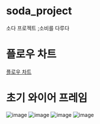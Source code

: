 # soda_project
소다 프로젝트 ;소비를 다루다 

# 플로우 차트
[플로우 차트](https://viewer.diagrams.net/?border=0&tags=%7B%7D&highlight=0000ff&edit=_blank&layers=1&nav=1&title=%E1%84%89%E1%85%A9%E1%84%83%E1%85%A1_%E1%84%91%E1%85%B3%E1%86%AF%E1%84%85%E1%85%A9%E1%84%8B%E1%85%AE%E1%84%8E%E1%85%A1%E1%84%90%E1%85%B3.html&open=R7V1Nc6M4Gv41VO0ekkIIhDgabPd013ZtV%2BWwM3PZcmLa9g4xXkK6k%2F31KwmJDyHHchqMcEgOwUI4oEfP%2By1hwejx5VO2Omy%2Fpus4sRx7%2FWLBueWQHw%2BSP7TltWhB2C0aNtluXTSBquFu97%2BYN9q89Xm3jp8aHfM0TfLdodn4kO738UPeaFtlWfqz2e17mjT%2F62G1iVsNdw%2BrpN36r9063xat2PGr9t%2Fi3WYr%2FjNAQXHmcSU68yd52q7W6c9aE1xYMMrSNC%2BOHl%2BiOKGDJ8aluG555Gx5Y1m8z3Uu%2BPPe%2BZJ%2F33yO%2Fnn3%2BfcvD3df%2Fj1PbgB%2Fjh%2Br5Jk%2FMb%2Fb%2FFUMQZY%2B79cx%2FRbbguHP7S6P7w6rB3r2JwGdtG3zx4R8AuTwe7rPOYoO7f59lyRRmqQZadine9IePuVZ%2BlcsGi0HzoLIXYTkTPuR%2BFP%2BiLM8fqk18Uf8FKePcZ69ki78LPL5cPP5Brzi488KPAfzLtsacGSm8knDJ8ym%2FOpqTMkBH9Zzhrg9wuRhZzNrhulBAK0ZuR%2FbWsysEFuhTRsxOUvuByXk7sL7rIEH%2Bu8znTJspG%2Be2FDPSAdgH17YEIrz5GjD%2Fi4iK5jT717MrcCxMDkTiX9IPtq0A4YWDkR7yNpd2p%2FcSBi9MSOAxoyozQAC9sKmv82ZAuyOwMdN8D27Bb4Ke9fuC3qkwJ6A4Fo4YpMAWEHE8JlR4B0GBTmYYTH2uAKEXFVcIh6hBggZn7w56llMpsbqnnWgo7t6ztMnPtr0Y7Lb7MnxAxnsmCAT0kHeEbE34yced%2Bs1vTg8pLt9zgbGCy1vrkNp3tiUG7Jg6ABuX3D2ONeBp8Ab9oY31uV6QUk2CQjeAaYt5BQGFVtpNzJXAgF8YIVuZ7KZMa4liG17ubRlqU3aEVouEeqHo8D2bhHU46lz25uQDhTIRXT0Q4ZciBjtLg8JHfjlsg3JchkEUdQTJEhTbvaHhzCaTjOpwMatqU%2FGpMBm2qzSoJUyxI41E1KXQEgPFqx%2FwUuPyljazaO8bKG7TR%2Fvn586QXa5hFCFLMW2IwmJmhLS9W%2FbMjJQQOv1JSIdhTlEFAtVd0zwUQR8OvZE1SgBpJ1DasTMXCEriwPE5SlXqmQ6%2BHRG0O9pz4LaVKJf1TZxiLV%2BoIdk%2BFdJEifpJls9UnUYZzsyElRnNs99q06ctoheYuHqaE0VCPmUkKZKECyXXQkBH%2FmSXEa3GLflAFLIAXDbm%2FXsuPoqlSDJzSnCZ8ClNbVs7dpMmdNuChNKAJ6zPx2wO4pUkC2XC8Qg48aYfQuln47gbPlBFUgnxDrqi%2Fu4rSzjNfG2%2Bcc0y7fpJt2vkkXVKlmRVZ9%2FpOmBg%2FGfOM9fORrUzm1CFb%2Fs8t%2FZSHv80x%2B1M%2FMX%2Fs3sw6v4sCfPW7uIfvyjfq66jH0S12n7NE%2Fpc%2FYQvzFWIoyQr7JNnL%2FR0eccpSP55sTI4mSV73404xqdY4zUhtTM5ywkyjoQXiZRxFx2%2B9ZsLvQv4y5ls2uFjMRK8T1SD9WRHFR3YA%2FVP2JnFSZu6Ypct6wEEioQ6KHSn6CEk6DUFZS%2BiAqfEpRCMhkiKIE9gdw9yMB2DEPZGwvKg6DlmoUWaPsFl0SrhlWF3AlOggYjK4Kaw0nfNJD9sVByTIIXAMNQDiaUe0C5c2%2BTXTrLstVrrQNPOlXf%2FI021Cx2Oa4Z%2BPUZ0%2BoPhQxS9ycHxR1U8618lF%2FwrY5kfiXfqohSLXgSqIxnFh7zcb92LPkeICXpXE3nqsfkgu%2BogVHFFGeQhZVZOCI4EpIu80MLlsbFZTzSZUFq9s24bQeeF6M4HSOm0WCVE01%2FusESe00sPUVA0WtD2Vu%2B1VcFhwkGJWaIJ9rDgIJR1jyEc95tdiS6JCUHiqx8OG9B%2BOGyBDegGSpRsvnCKQLx%2F8zX9B1qbKypsQUfDTHLfHWFBJG4IRDJu%2Fl1K0Qp2IicwfVhMDlE2sQTfDpNPNPCjWACuXuQzUq%2Bift%2BZ%2FKtJYfLjBz5Ytpos6pUWQKPqiIGNC1Y326Xnl20HiYYNEwBaqTUjjhKtASXo6Wu0eObFYvCWkYPJxvzVGgjpL7Lr%2FmMg%2BW1MRw4rw3s8UXyh%2BOVdq1J57x6V%2FSvytOI6eZJS19OXSAqXo9dIMcXpf79xAsFDJL2Dn0WixDRjLFIhJvAOJGgDvspq5BojfBclBKPfFVMa%2FYPXnUE7Mnj1JbOZZJcI52OjLJ7yjuX47O2CJZDbuxUyytC5q1g3i2wR0690nEwh3qqNWnKUS9WunjNVFUhJqMaaDrF9TYZbPIwCRk4q1zlNsXT2QRxbyVbQxUQDC45RcBoapYMkM6i7kEjd25aHYwqP61cf3rd4fh3SugeFyMCld6MaBaTr2DxWF5TpDCpwEVCKDOV6qDVIx3s%2Ff3TgQ2Tah3cBwcaAXzr662I6RPrUtIYL2y7FJq6kbyyNN8YoXkklueyop6SmmJ997WTCsJmYZXnOsMzyhmSUe8KqQ9WxFvya2wx9fLGFUVcQa2SIKLhm%2FrC4LG4jjKzkFNSZjDf0YFKuyRg8o879q6IoInaq2KpNvftxdYJuDRlIitoC8IrW2Dmo6bpMfgCM%2BCMpmbKABfP0Q7AOWZVWwGnvXZzgrkDmH3DYFb7i2oRjHhFK91jzP047p8sgw2oQwdwWgJ6Bj11i7IANM1UVZdlKcymt3MjRQGXW1tmcEU7I2BpwxJv8HwxbIu9iZ2nVKKG8jSsMNZRbIF6hlMzp5v2ha5QrfPREA4h0wgnZoa8XabHxxezhTw8C8ngOSEz2%2BLxDQtH0f9vivV6x7%2Fi71dgJcmTwpAgOZwykvqiWJg%2FGoaSYRlJcedn1ItElIG8cgFXm%2BjKu0idJQlGz2LZlkJAte%2FjxUnsHBPvQVSvFamFcecURV5%2Fd2w5J2bwi407Gytvi%2FK9a1h5G8iI2srt%2FMpKvzqmuE9Mz6%2FwUu7TeDVui28PbUXBX7NnP2yQHrgQNaAcPkovkqmT2aNj9mjXFAjumWL2uFMYsA%2BYoWGBBnfa%2FrYXNhsW7YWqCqG2SXrl6ZaWNjUh34ImfXoGA3VXBQLXrFXw5Z135WgqvEzleyW6dDov58EAR%2BBnTCAYTQaRPk8FDBo8Nc0gUpXwKcM8GrXv6gTpWDgoa0sDODhZq2dwUDvk7pnmex5ZBFQG1aEoY2e6j7%2B3DonGUkWyOtsZvi7NiERCwhhW%2BpNmPIOV2hVD4i21prDSn4RvLzAblu90jxSGXdWGW44Ib4oMiSIQcNEtt8rNXSZ26bBLPxBnWPG7qwrEHUkYy5SbNgU%2Bj%2BLSFgYguIXDvzsQoGmVyxlE1473eYZF3F1VvE8zZPDGggjlmvn3hSEmcXJeMKRpMTBx4hsgTqZdq%2FTFiacdlvQcs8SJpwpLtgMdSrvBfpPZ8q4cH57pyGmmHo4scr400cVa94noOkTXj30a5iCI98BMMHcLs2G7EIo7v%2BooiyuFqg2Isgy6s%2FnY2NW5DcQvbW1s7DQTjX4gTYCC3%2FwyaQ50sMkx8NtZWUOnRQ%2FwaghPw2ppxJ1ftfBskeKCwjP88u1rmm4%2BZ2B9F2zt%2Fddvnw43w6Z%2FagzR37y%2BIThP7mClnOTvJRfUJVcRkxyOS%2Brtk0a6wTuQN1QsVckFsuNK1gyaG3%2Ffq1QGZI32bje%2FzBp26dmveIW4Ob0wOPHOBvkCYRL3%2BtKGchxPvNxlNKQODCP1sLnasZFaf4%2BcidQa43glmhoGUnBgaFIPmpe9xA6tnZIaGU5qzz%2BT1PIFFyK1%2Bs0XY9XULjaM1MNG08dGau39siZS64zjlWhqDx8Jzw5F6kEzoaPT1Ppr0weOROm9kXQsrEH%2BxVhDPmZpmtelGHn07dd0HdMe%2Fwc%3D)


# 초기 와이어 프레임
![image](https://user-images.githubusercontent.com/66935282/175297950-2f3fa7d2-c803-4a4f-86b0-78e8a42f8020.png)
![image](https://user-images.githubusercontent.com/66935282/175298063-8c3a54c9-d5a3-48d0-9879-94e8dc755785.png)
![image](https://user-images.githubusercontent.com/66935282/175298100-9e925bc1-784a-42bd-92fc-a3a0e77221f5.png)
![image](https://user-images.githubusercontent.com/66935282/175298135-082b1895-f482-41eb-a2bf-ca5a7d40410a.png)
